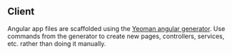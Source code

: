 ## Client

Angular app files are scaffolded using the [Yeoman angular generator](https://github.com/yeoman/generator-angular).
Use commands from the generator to create new pages, controllers, services, etc. rather than doing it manually.
